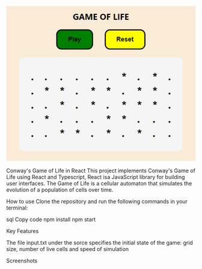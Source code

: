<p align="center">
  <img src="https://github.com/EliasW/game-of-life/blob/master/src/game-of-life.png" alt="[Conway's Game of Life in React]">
</p>

Conway's Game of Life in React
This project implements Conway's Game of Life using React and Typescript, React isa JavaScript library for building user interfaces. The Game of Life is a cellular automaton that simulates the evolution of a population of cells over time.

How to use
Clone the repository and run the following commands in your terminal:

sql
Copy code
npm install
npm start

Key Features

The file input.txt under the sorce specifies the initial state of the game:
grid size, number of live cells and speed of simulation


Screenshots